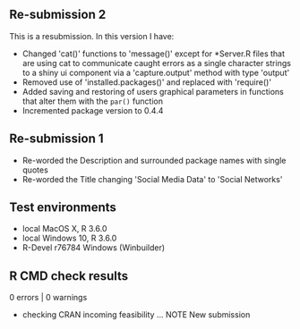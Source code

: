 ## Re-submission 2
This is a resubmission. In this version I have:

* Changed 'cat()' functions to 'message()' except for *Server.R files that 
  are using cat to communicate caught errors as a single character strings 
  to a shiny ui component via a 'capture.output' method with type 'output'
* Removed use of 'installed.packages()' and replaced with 'require()'
* Added saving and restoring of users graphical parameters in functions 
  that alter them with the `par()` function
* Incremented package version to 0.4.4

## Re-submission 1

* Re-worded the Description and surrounded package names with single quotes
* Re-worded the Title changing 'Social Media Data' to 'Social Networks' 

## Test environments
* local MacOS X, R 3.6.0
* local Windows 10, R 3.6.0
* R-Devel r76784 Windows (Winbuilder) 

## R CMD check results
0 errors | 0 warnings
* checking CRAN incoming feasibility ... NOTE
New submission
